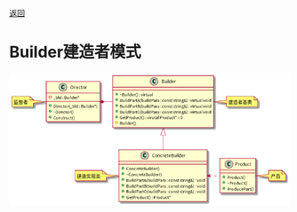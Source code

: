 [返回](../../README.md)

# Builder建造者模式

![UML](../../out/Creational_model/Builder/Builder/Builder.png)